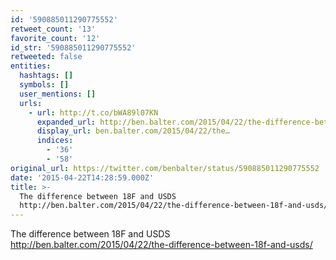 ```yaml
---
id: '590885011290775552'
retweet_count: '13'
favorite_count: '12'
id_str: '590885011290775552'
retweeted: false
entities:
  hashtags: []
  symbols: []
  user_mentions: []
  urls:
    - url: http://t.co/bWA89l07KN
      expanded_url: http://ben.balter.com/2015/04/22/the-difference-between-18f-and-usds/
      display_url: ben.balter.com/2015/04/22/the…
      indices:
        - '36'
        - '58'
original_url: https://twitter.com/benbalter/status/590885011290775552
date: '2015-04-22T14:28:59.000Z'
title: >-
  The difference between 18F and USDS
  http://ben.balter.com/2015/04/22/the-difference-between-18f-and-usds/
---
```


The difference between 18F and USDS http://ben.balter.com/2015/04/22/the-difference-between-18f-and-usds/